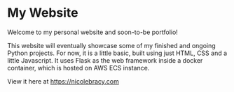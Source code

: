 # My Website
Welcome to my personal website and soon-to-be portfolio!

This website will eventually showcase some of my finished and ongoing Python projects.
For now, it is a little basic, built using just HTML, CSS and a little Javascript. It uses Flask as the web framework inside a docker container, which is hosted on AWS ECS instance.

View it here at https://nicolebracy.com

